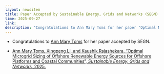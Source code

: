```yaml
---
layout: newsitem
title: Paper Accepted by Sustainable Energy, Grids and Networks (SEGN)
time: 2025-09-27
link: 
description: "Congratulations to Ann Mary Toms for her paper 'Optimal Microgrid Sizing of Offshore Renewable Energy Sources for Offshore Platforms and Coastal Communities' accepted by SEGN."
---
```


* Congratulations to <a href="/people/Ann-Mary-Toms/" class="off">Ann Mary Toms</a> for her paper accepted by SEGN.

* <a href="/papers/AnnT-REMO/" class="off">Ann Mary Toms, Xingpeng Li, and Kaushik Rajashekara, “Optimal Microgrid Sizing of Offshore Renewable Energy Sources for Offshore Platforms and Coastal Communities”, *Sustainable Energy, Grids and Networks*, 2025.</a>

